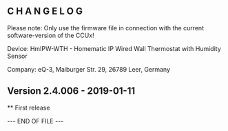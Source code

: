 ﻿C H A N G E L O G
-----------------

Please note: Only use the firmware file in connection with the current software-version of the CCUx!

Device: HmIPW-WTH - Homematic IP Wired Wall Thermostat with Humidity Sensor

Company: eQ-3, Maiburger Str. 29, 26789 Leer, Germany


Version 2.4.006 - 2019-01-11
--------------------------------------------------------------

** First release


--- END OF FILE ---